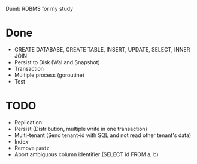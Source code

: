 Dumb RDBMS for my study

# Done
* CREATE DATABASE, CREATE TABLE, INSERT, UPDATE, SELECT, INNER JOIN
* Persist to Disk (Wal and Snapshot)
* Transaction
* Multiple process (goroutine)
* Test

# TODO
* Replication
* Persist (Distribution, multiple write in one transaction)
* Multi-tenant (Send tenant-id with SQL and not read other tenant's data)
* Index
* Remove `panic`
* Abort ambiguous column identifier (SELECT id FROM a, b)

